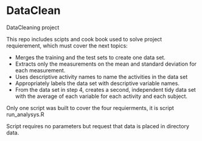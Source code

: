 # DataClean
DataCleaning project

This repo includes scipts and cook book  used to solve project requierement, which must cover the next topics:
 
* Merges the training and the test sets to create one data set.
* Extracts only the measurements on the mean and standard deviation for each measurement. 
* Uses descriptive activity names to name the activities in the data set
* Appropriately labels the data set with descriptive variable names. 
* From the data set in step 4, creates a second, independent tidy data set with the average of each variable for each activity and each subject.

Only one script was built to cover the four requierments, it is script run_analysys.R

Script requires no parameters but request that data is placed in directory data.

